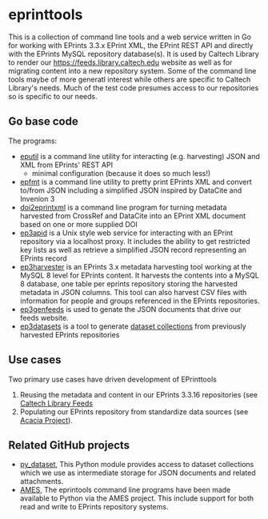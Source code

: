 eprinttools
===========

This is a collection of command line tools and a web service written in Go for working with EPrints 3.3.x EPrint XML, the EPrint REST API and directly with the EPrints MySQL repository database(s). It is used by Caltech Library to render our <https://feeds.library.caltech.edu> website as well as for migrating content into a new repository system. Some of the command line tools maybe of more generatl interest while others are specific to Caltech Library's needs. Much of the test code presumes access to our repositories so is specific to our needs.

Go base code
------------

The programs:

- [eputil](eputil.1.md) is a command line utility for interacting (e.g. harvesting) JSON and XML from EPrints' REST API
    - minimal configuration (because it does so much less!)
- [epfmt](epfmt.1.md) is a command line utility to pretty print EPrints XML and convert to/from JSON including a simplified JSON inspired by DataCite and Invenion 3
- [doi2eprintxml](doi2eprintxml.1.md) is a command line program for turning metadata harvested from CrossRef and DataCite into an EPrint XML document based on one or more supplied DOI
- [ep3apid](ep3apid.1.md) is a Unix style web service for interacting with an EPrint repository via a localhost proxy. It includes the ability to get restricted key lists as well as retrieve a simplified JSON record representing an EPrints record
- [ep3harvester](ep3harvester.1.md) is an EPrints 3.x metadata harvesting tool working at the MySQL 8 level for EPrints content. It harvests the contents into a MySQL 8 database, one table per eprints repository storing the harvested metadata in JSON columns. This tool can also harvest CSV files with information for people and groups referenced in the EPrints repositories.
- [ep3genfeeds](ep3genfeeds.1.md) is used to genate the JSON documents that drive our feeds website.
- [ep3datasets](ep3datasets.1.md) is a tool to generate [dataset collections](https://github.com/caltechlibrary/dataset) from previously harvested EPrints repositories

Use cases
---------

Two primary use cases have driven development of EPrinttools

1. Reusing the metadata and content in our EPrints 3.3.16 repositories (see [Caltech Library Feeds](https://feeds.library.caltech.edu)
2. Populating our EPrints repository from standardize data sources (see [Acacia Project](https://github.com/caltechlibrary/Acacia)).

Related GitHub projects
-----------------------

- [py_dataset](https://github.com/caltechlibrary/py_dataset), This Python module provides access to dataset collections which we use as intermediate storage for JSON documents and related attachments.
- [AMES](https://github.com/caltechlibrary/ames), The eprintools command line programs have been made available to Python via the AMES project. This include support for both read and write to EPrints repository systems.

